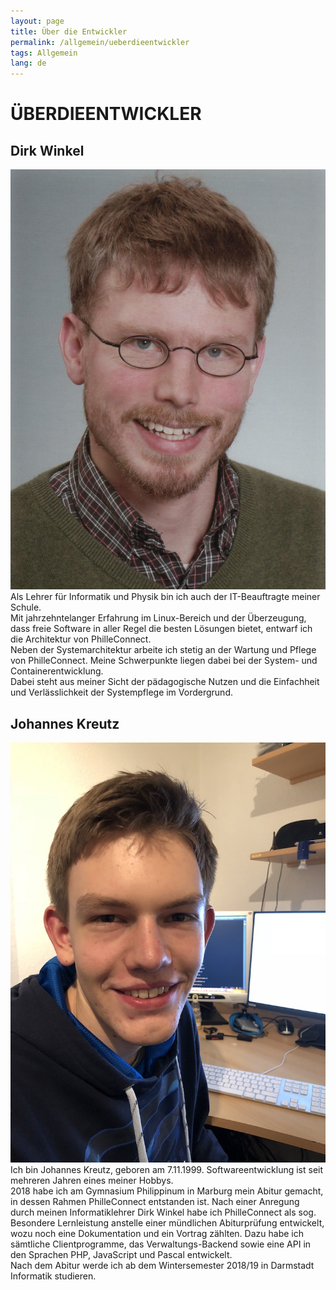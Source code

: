 ```yaml
---
layout: page
title: Über die Entwickler
permalink: /allgemein/ueberdieentwickler
tags: Allgemein
lang: de
---
```


# **ÜBER**DIE**ENTWICKLER**

<div class="about-container">
  <div class="about-content">
    <h2>Dirk Winkel</h2>
    <img class="about-image" alt="Dirk Winkel" src="/assets/images/dwinkel.jpg"/>
    Als Lehrer für Informatik und Physik bin ich auch der IT-Beauftragte meiner Schule.<br />
    Mit jahrzehntelanger Erfahrung im Linux-Bereich und der Überzeugung, dass freie Software in aller Regel die besten Lösungen bietet, entwarf ich die Architektur von PhilleConnect.<br />
    Neben der Systemarchitektur arbeite ich stetig an der Wartung und Pflege von PhilleConnect. Meine Schwerpunkte liegen dabei bei der System- und Containerentwicklung.<br />
    Dabei steht aus meiner Sicht der pädagogische Nutzen und die Einfachheit und Verlässlichkeit der Systempflege im Vordergrund.
  </div>
  <div class="about-content">
    <h2>Johannes Kreutz</h2>
    <img class="about-image" alt="Johannes Kreutz" src="/assets/images/jkreutz.jpg"/>
    Ich bin Johannes Kreutz, geboren am 7.11.1999. Softwareentwicklung ist seit mehreren Jahren eines meiner Hobbys.<br />2018 habe ich am Gymnasium Philippinum in Marburg mein Abitur gemacht, in dessen Rahmen PhilleConnect entstanden ist. Nach einer Anregung durch meinen Informatiklehrer Dirk Winkel habe ich PhilleConnect als sog. Besondere Lernleistung anstelle einer mündlichen Abiturprüfung entwickelt, wozu noch eine Dokumentation und ein Vortrag zählten. Dazu habe ich sämtliche Clientprogramme, das Verwaltungs-Backend sowie eine API in den Sprachen PHP, JavaScript und Pascal entwickelt.<br />Nach dem Abitur werde ich ab dem Wintersemester 2018/19 in Darmstadt Informatik studieren.
  </div>
</div>
